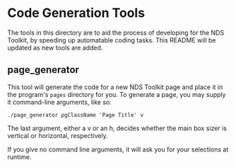 # Code Generation Tools

The tools in this directory are to aid the process of developing for the NDS
Toolkit, by speeding up automatable coding tasks. This README will be updated
as new tools are added.

## page_generator

This tool will generate the code for a new NDS Toolkit page and place it in
the program's ```pages``` directory for you. To generate a page, you may
supply it command-line arguments, like so:

```
./page_generator pgClassName 'Page Title' v
```

The last argument, either a v or an h, decides whether the main box sizer is
vertical or horizontal, respectively.

If you give no command line arguments, it will ask you for your selections
at runtime.
